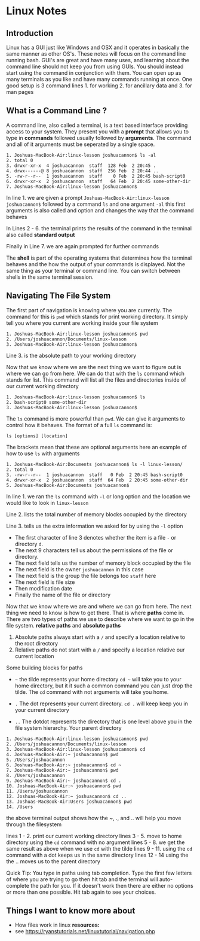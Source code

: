 # Linux Notes

## Introduction

Linux has a GUI just like Windows and OSX and it operates in basically the same manner as other OS's. These notes will focus on the command line running bash. GUI's are great and have many uses, and learning about the command line should not keep you from using GUIs. You should instead start using the command in conjunction with them. You can open up as many terminals as you like and have many commands running at once. One good setup is 3 command lines 1. for working 2. for ancillary data  and 3. for man pages

## What is a Command Line ?

A command line, also called a terminal, is a text based interface providing access to your system. They present you with a **prompt** that allows you to type in **commands** followed usually followed by **arguments**. The command and all of it arguments must be seperated by a single space.

```
1. Joshuas-MacBook-Air:linux-lesson joshuacannon$ ls -al
2. total 0
3. drwxr-xr-x  4 joshuacannon  staff  128 Feb  2 20:45 .
4. drwx------@ 8 joshuacannon  staff  256 Feb  2 20:44 ..
5. -rw-r--r--  1 joshuacannon  staff    0 Feb  2 20:45 bash-script0
6. drwxr-xr-x  2 joshuacannon  staff   64 Feb  2 20:45 some-other-dir
7. Joshuas-MacBook-Air:linux-lesson joshuacannon$ 
```
In line 1. we are given a prompt `Joshuas-MacBook-Air:linux-lesson joshuacannon$` followed by a command `ls` and one argument `-al` this first arguments is also called and option and changes the way that the command behaves 

In Lines 2 - 6. the terminal prints the results of the command in the terminal also called **standard output** 

Finally in Line 7.  we are again prompted for further commands 

The **shell** is part of the operating systems that determines how the terminal behaves  and the how the output of your commands is displayed. Not the same thing as your terminal or command line. You can switch between shells in the same terminal session.

## Navigating The File System
The first part of navigation is knowing where you are currently. The command for this is `pwd` which stands for print working directory. It simply tell you where you current are working inside your file system
```
1. Joshuas-MacBook-Air:linux-lesson joshuacannon$ pwd
2. /Users/joshuacannon/Documents/linux-lesson
3. Joshuas-MacBook-Air:linux-lesson joshuacannon$ 
```
Line 3. is the absolute path to your working directory

Now that we know where we are the next thing we want to figure out is where we can go from here. We can do that with the `ls` command which stands for list. This command will list all the files and directories inside of our current working directory

```
1. Joshuas-MacBook-Air:linux-lesson joshuacannon$ ls
2. bash-script0	some-other-dir
3. Joshuas-MacBook-Air:linux-lesson joshuacannon$ 
```
The `ls` command is more powerful than `pwd`. We can give it arguments to control how it behaves. The format of a full `ls` command is:
```
ls [options] [location]
```
The brackets mean that these are optional arguments here an example of how to use `ls` with arguments 
```
1. Joshuas-MacBook-Air:Documents joshuacannon$ ls -l linux-lesson/
2. total 0
3. -rw-r--r--  1 joshuacannon  staff   0 Feb  2 20:45 bash-script0
4. drwxr-xr-x  2 joshuacannon  staff  64 Feb  2 20:45 some-other-dir
5. Joshuas-MacBook-Air:Documents joshuacannon$ 
```
In line 1. we ran the `ls` command with `-l` or long option and the location we would like to look in `linux-lesson`

Line 2. lists the total number of memory blocks occupied by the directory

Line 3. tells us the extra information we asked for by using the `-l` option
* The first character of line 3 denotes whether the item is a file `-` or directory `d`. 
* The next 9 characters tell us about the permissions of the file or directory. 
* The next field tells us the number of memory block occupied by the file
* The next field is the owner `joshuacannon` in this case
* The next field is the group the file belongs too `staff` here
* The next field is file size
* Then modification date
* Finally the name of the file or directory

Now that we know where we are and where we can go from here. The next thing we need to know is how to get there. That is where **paths** come in. There are two types of paths we use to describe where we want to go in the file system. **relative paths** and **absolute paths**

1. Absolute paths always start with a `/` and specify a location relative to the root directory
2. Relative paths do not start with a `/` and specify a location relative our current location

Some building blocks for paths
* `~` the tilde represents your home directory `cd ~` will take you to your home directory, but it it such a common command you can just drop the tilde. The `cd` command with not arguments will take you home.

* `.` The dot represents your current directory. `cd .` will keep keep you in your current directory

* `..` The dotdot represents the directory that is one level above you in the file system hierarchy. Your parent directory

```
1. Joshuas-MacBook-Air:linux-lesson joshuacannon$ pwd
2. /Users/joshuacannon/Documents/linux-lesson
3. Joshuas-MacBook-Air:linux-lesson joshuacannon$ cd
4. Joshuas-MacBook-Air:~ joshuacannon$ pwd
5. /Users/joshuacannon
6. Joshuas-MacBook-Air:~ joshuacannon$ cd ~
7. Joshuas-MacBook-Air:~ joshuacannon$ pwd
8. /Users/joshuacannon
9. Joshuas-MacBook-Air:~ joshuacannon$ cd .
10. Joshuas-MacBook-Air:~ joshuacannon$ pwd
11. /Users/joshuacannon
12. Joshuas-MacBook-Air:~ joshuacannon$ cd ..
13. Joshuas-MacBook-Air:Users joshuacannon$ pwd
14. /Users
```

the above terminal output shows how the ~, ., and .. will help you move through the filesystem

lines 1 - 2. print our current working directory
lines 3 - 5. move to home directory using the `cd` command with no argument
lines 5 - 8. we get the same result as above when we use `cd` with the tilde
lines 9 - 11. using the `cd` command with a dot keeps us in the same directory
lines 12 - 14 using the the .. moves us to the parent directory

Quick Tip: You type in paths using tab completion. Type the first few letters of where you are trying to go then hit tab and the terminal will auto-complete the path for you. If it doesn't work then there are either no options or more than one possible. Hit tab again to see your choices.

## Things I want to know more about

* How files work in linux
**resources:**
* see https://ryanstutorials.net/linuxtutorial/navigation.php
